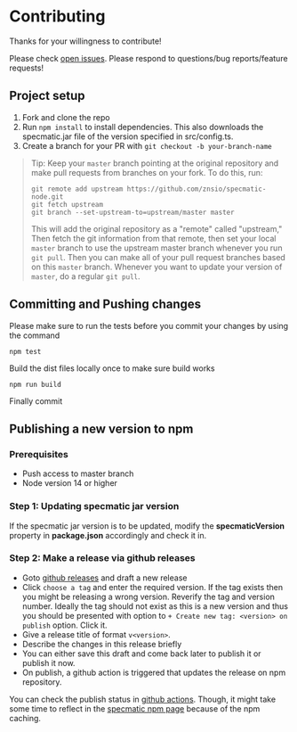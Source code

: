 # Contributing

Thanks for your willingness to contribute!

Please check [open issues](https://github.com/znsio/specmatic-node/issues?q=is%3Aopen+is%3Aissue). Please respond to questions/bug reports/feature requests!

## Project setup

1.  Fork and clone the repo
2.  Run `npm install` to install dependencies. This also downloads the specmatic.jar file of the version specified in src/config.ts.
3.  Create a branch for your PR with `git checkout -b your-branch-name`

> Tip: Keep your `master` branch pointing at the original repository and make
> pull requests from branches on your fork. To do this, run:
>
> ```
> git remote add upstream https://github.com/znsio/specmatic-node.git
> git fetch upstream
> git branch --set-upstream-to=upstream/master master
> ```
>
> This will add the original repository as a "remote" called "upstream," Then
> fetch the git information from that remote, then set your local `master`
> branch to use the upstream master branch whenever you run `git pull`. Then you
> can make all of your pull request branches based on this `master` branch.
> Whenever you want to update your version of `master`, do a regular `git pull`.

## Committing and Pushing changes

Please make sure to run the tests before you commit your changes by using the command

`npm test`

Build the dist files locally once to make sure build works

`npm run build`

Finally commit

## Publishing a new version to npm

### Prerequisites
* Push access to master branch 
* Node version 14 or higher

### Step 1: Updating specmatic jar version
If the specmatic jar version is to be updated, modify the __specmaticVersion__ property in __package.json__ accordingly and check it in.

### Step 2: Make a release via github releases
* Goto [github releases](https://github.com/znsio/specmatic-node/releases) and draft a new release
* Click `choose a tag` and enter the required version. If the tag exists then you might be releasing a wrong version. Reverify the tag and version number. Ideally the tag should not exist as this is a new version and thus you should be presented with option to `+ Create new tag: <version> on publish` option. Click it.
* Give a release title of format `v<version>`. 
* Describe the changes in this release briefly
* You can either save this draft and come back later to publish it or publish it now.
* On publish, a github action is triggered that updates the release on npm repository.

You can check the publish status in [github actions](https://github.com/znsio/specmatic-node/actions). Though, it might take some time to reflect in the [specmatic npm page](https://www.npmjs.com/package/specmatic) because of the npm caching.
